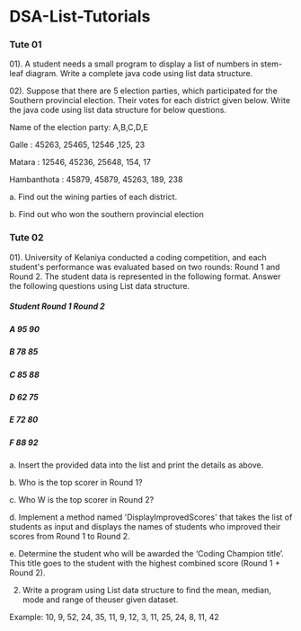 # DSA-List-Tutorials
### Tute 01 
 01). A student needs a small program to display a list of numbers in stem-leaf diagram. Write a complete java code using list data structure. 
 
 02). Suppose that there are 5 election parties, which participated for the Southern provincial election. Their votes for each district given below. Write the java code using list data structure for below questions.
 
 Name of the election party: A,B,C,D,E
 
 Galle : 45263, 25465, 12546 ,125, 23
 
 Matara : 12546, 45236, 25648, 154, 17
 
 Hambanthota : 45879, 45879, 45263, 189, 238

 a. Find out the wining parties of each district.
 
 b. Find out who won the southern provincial election
### Tute 02
01). University of Kelaniya conducted a coding competition, and each student's performance was evaluated based on two rounds: Round 1 and Round 2. The student data is represented in the
following format. Answer the following questions using List data structure.

##### Student Round 1 Round 2
##### A       95       90
##### B       78       85
##### C       85       88
##### D       62       75
##### E       72       80
##### F       88       92

a. Insert the provided data into the list and print the details as above.

b. Who is the top scorer in Round 1?

c. Who W is the top scorer in Round 2?

d. Implement a method named 'DisplayImprovedScores' that takes the list of students as input and displays the names of students who improved their scores from Round 1 to Round 2.

e. Determine the student who will be awarded the ‘Coding Champion title’. This title goes to the student with the highest combined score (Round 1 + Round 2).

02) Write a program using List data structure to find the mean, median, mode and range of theuser given dataset.
   
Example: 10, 9, 52, 24, 35, 11, 9, 12, 3, 11, 25, 24, 8, 11, 42
